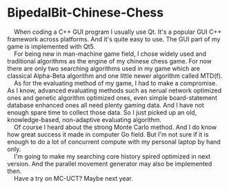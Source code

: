 # BipedalBit-Chinese-Chess
&nbsp;&nbsp;&nbsp; When coding a C++ GUI program I usually use Qt. It's a popular GUI C++ framework across platforms. And it's quite easy to use. The GUI part of my game is implemented with Qt5.<br>
&nbsp;&nbsp;&nbsp; For being new in man-machine game field, I chose widely used and traditional algorithms as the engine of my chinese chess game. For now there are only two searching algorithms used in my game which are classical Alpha-Beta algorithm and one little newer algorithm called MTD(f).<br>
&nbsp;&nbsp;&nbsp; As for the evaluating method of my game, I had to make a compromise. As I know, advanced evaluating methods such as nerual network optimized ones and genetic algorithm optimized ones, even simple board-statement database enhanced ones all need plenty gaming data. And I have not enough spare time to collect those data. So I just picked up an old, knowledge-based, non-adaptive evaluating algorithm.<br>
&nbsp;&nbsp;&nbsp; Of course I heard about the strong Monte Carlo method. And I do know how great success it made in computer Go field. But I'm not sure if it is enough to do a lot of concurrent compute with my personal laptop by hand only. <br>
&nbsp;&nbsp;&nbsp; I'm going to make my searching core history spired optimized in next version. And the parallel movement generator may also be implemented then.<br>
&nbsp;&nbsp;&nbsp; Have a try on MC-UCT? Maybe next year.